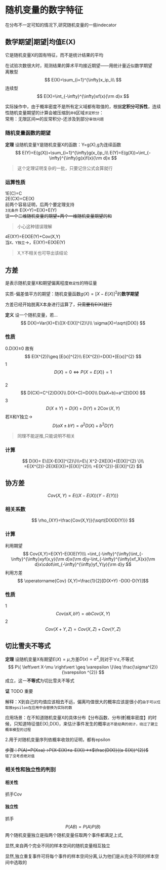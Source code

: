# 随机变量的数字特征
在分布不一定可知的情况下,研究随机变量的一些indecator  
## 数学期望|期望|均值E(X)
它是随机变量X的固有特征，而不是统计结果的平均  

在试验次数很大时，观测结果的算术平均接近期望——用统计量近似数学期望  
离散型
$$
E(X)=\sum_{i=1}^{\infty}x_ip_i\\
$$
连续型
$$
E(X)=\int_{-\infty}^{\infty}xf(x){\rm d}x
$$

实际操作中，由于概率密度不是所有定义域都有取值的，根据**定积分可拆性**，连续性随机变量期望的计算会被压缩到`非0`区域`求定积分`：  
常用：无限区间$\infty$的反常积分-还涉及到部分`审敛问题`
### 随机变量函数的期望
**定理** 设随机变量Y是随机变量X的函数：Y=g(X),g为连续函数
$$
E(Y)=E(g(X))=\sum_{i=1}^{\infty}g(x_i)p_i\\
E(Y)=E(g(X))=\int_{-\infty}^{\infty}g(x)f(x){\rm d}x
$$

>这个定理证明复杂的一批，只要记住公式会算就行
### 运算性质
1E(C)=C  
2E(CX)=CE(X)  
前两个容易证明，后两个要定理支持  
`3无条件`  E(X+Y)=E(X)+E(Y)  
误~~一个二维随机变量的期望=两个一维随机变量期望的和~~  
>小心这种错误理解

`4`E(XY)=E(X)E(Y)+Cov(X,Y)  
当`X，Y独立`→，E(XY)=E(X)E(Y)
> X,Y不相关也可导出该结论
## 方差 
是表示随机变量X和期望偏离程度`稳定性`的特征量  

实质-偏差值平方的期望：随机变量函数$g(X)=[X-E(X)]^{2}$的**数学期望** 

方差已经开始脱离X本身进行运算了，~~只需要有E(X)就行~~  

**定义** 设一个随机变量，若...
$$
D(X)=Var(X)=E\{[X-E(X)]^{2}\}\\
\sigma(X)=\sqrt{D(X)}
$$
### 性质
0.D(X)≥0 故有
$$
E(X^{2})\geq [E(x)]^{2}\\
E(X^{2})=D(X)+[E(x)]^{2}
$$
1 
$$D(X)=0\Leftrightarrow P\{X=E(X)\}=1$$  
2
$$
D(CX)=C^{2}D(X)\\
 D(X+C)=D(X)\\
D(aX+b)=a^{2}D(X)
$$
3
$$
D(X\pm Y)=D(X)+D(Y)\pm 2\operatorname{Cov}(X,Y)
$$
若X和Y独立→
$$
D(aX\pm bY)=a^{2}D(X)+b^{2}D(Y)
$$
>同理不能逆推,只能说明不相关
### 计算
$$
D(X)=
E\{[X-E(X)]^{2}\}\\=E\{ X^2-2XE(X)+[E(X)]^{2} \}\\
=E(X^{2})-2E(XE(X))+[E(X)]^{2}\\
=E(X^{2})-[E(X)]^{2}
$$  

## 协方差
$$
Cov(X,Y)=E\{(X-E(X))(Y-E(Y))\}
$$
### 相关系数
$$
\rho_{XY}=\frac{Cov(X,Y)}{\sqrt{D(X)D(Y)}}
$$
### 计算
利用期望  
$$
Cov(X,Y)=E(XY)-E(X)E(Y)\\\
=\int_{-\infty}^{\infty}\int_{-\infty}^{\infty}xyf(x,y){\rm d}x{\rm d}y-\int_{-\infty}^{\infty}xf_X(x){\rm d}x\cdot\int_{-\infty}^{\infty}yf_Y(y){\rm d}y
$$
利用方差
$$
\operatorname{Cov} (X,Y)=\frac{1}{2}[D(X+Y)
-D(X)-D(Y)]$$
### 性质
1
$$
Cov(aX,bY)=abCov(X,Y)
$$
2
$$
Cov(X+Y,Z)=Cov(X,Z)+Cov(Y,Z)
$$

## 切比雪夫不等式
**定理** 设随机变量X有期望$E(X)=\mu$,方差$D(x)=\sigma^{2}$,则对于$\forall \varepsilon$,不等式
$$
P\{ \left\vert X-\mu \right\vert \geq \varepsilon  \}\leq \frac{\sigma^{2}}{\varepsilon ^{2}} 
$$
成立，这一**不等式**为切比雪夫不等式 

**证** 
TODO 重要  

解释：X到自己的均值应该相去不远，偏离均值很大的概率应该是很小的`由于可以任取故epsilon在应用中会替换为实际的数`

应用场景：在不知道随机变量X的具体分布【分布函数、分布律|概率密度】的时候，只知道特征值E(X),D(X)，来估计事件发生的概率`这不是经典的统计，绕过了建立概率模型的过程`

2.用于对随机变量序列依概率收敛的证明，都有epsilon

~~步骤：P{A}=P{X≤a}→P{X-E(X)≤a-E(X)}→≤$\frac{D(X)}{(a-E(X))^{2}}$~~    
`错了没考虑绝对值`
### 相关性和独立性的判别

#### 相关性
抓手$\operatorname{Cov}$
#### 独立性
抓手
$$
P(AB)=P(A)P(B)
$$
两个随机变量独立是指两个随机变量任取两个事件都满足上式,

显然,来自两个完全不同的样本空间的随机变量相互独立  

显然,独立重复事件可将每个事件的样本空间分离,认为他们是从完全不同的样本空间中选取的  

